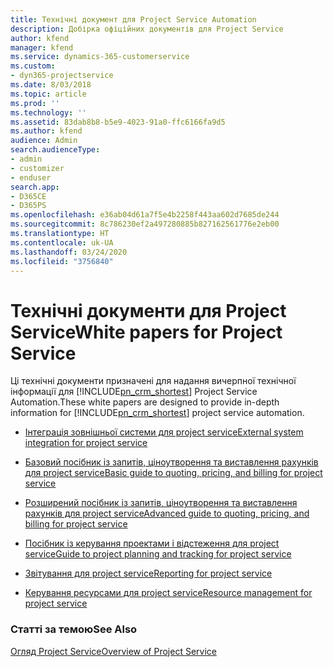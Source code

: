 ```yaml
---
title: Технічні документ для Project Service Automation
description: Добірка офіційних документів для Project Service
author: kfend
manager: kfend
ms.service: dynamics-365-customerservice
ms.custom:
- dyn365-projectservice
ms.date: 8/03/2018
ms.topic: article
ms.prod: ''
ms.technology: ''
ms.assetid: 83dab8b8-b5e9-4023-91a0-ffc6166fa9d5
ms.author: kfend
audience: Admin
search.audienceType:
- admin
- customizer
- enduser
search.app:
- D365CE
- D365PS
ms.openlocfilehash: e36ab04d61a7f5e4b2258f443aa602d7685de244
ms.sourcegitcommit: 8c786230ef2a497280885b827162561776e2eb00
ms.translationtype: HT
ms.contentlocale: uk-UA
ms.lasthandoff: 03/24/2020
ms.locfileid: "3756840"
---
```

# <a name="white-papers-for-project-service"></a><span data-ttu-id="b24d3-103">Технічні документи для Project Service</span><span class="sxs-lookup"><span data-stu-id="b24d3-103">White papers for Project Service</span></span>

<span data-ttu-id="b24d3-104">Ці технічні документи призначені для надання вичерпної технічної інформації для [!INCLUDE[pn_crm_shortest](../includes/pn-crm-shortest.md)] Project Service Automation.</span><span class="sxs-lookup"><span data-stu-id="b24d3-104">These white papers are designed to provide in-depth information for [!INCLUDE[pn_crm_shortest](../includes/pn-crm-shortest.md)] project service automation.</span></span>

-   [<span data-ttu-id="b24d3-105">Інтеграція зовнішньої системи для project service</span><span class="sxs-lookup"><span data-stu-id="b24d3-105">External system integration for project service</span></span>](https://go.microsoft.com/fwlink/?LinkId=825445)

-   [<span data-ttu-id="b24d3-106">Базовий посібник із запитів, ціноутворення та виставлення рахунків для project service</span><span class="sxs-lookup"><span data-stu-id="b24d3-106">Basic guide to quoting, pricing, and billing for project service</span></span>](https://go.microsoft.com/fwlink/?LinkId=825241)

-   [<span data-ttu-id="b24d3-107">Розширений посібник із запитів, ціноутворення та виставлення рахунків для project service</span><span class="sxs-lookup"><span data-stu-id="b24d3-107">Advanced guide to quoting, pricing, and billing for project service</span></span>](https://go.microsoft.com/fwlink/?LinkId=825242)

-   [<span data-ttu-id="b24d3-108">Посібник із керування проектами і відстеження для project service</span><span class="sxs-lookup"><span data-stu-id="b24d3-108">Guide to project planning and tracking for project service</span></span>](https://go.microsoft.com/fwlink/?LinkId=825243)

-   [<span data-ttu-id="b24d3-109">Звітування для project service</span><span class="sxs-lookup"><span data-stu-id="b24d3-109">Reporting for project service</span></span>](https://go.microsoft.com/fwlink/?LinkId=825446)

-   [<span data-ttu-id="b24d3-110">Керування ресурсами для project service</span><span class="sxs-lookup"><span data-stu-id="b24d3-110">Resource management for project service</span></span>](https://go.microsoft.com/fwlink/?LinkId=825244)

### <a name="see-also"></a><span data-ttu-id="b24d3-111">Статті за темою</span><span class="sxs-lookup"><span data-stu-id="b24d3-111">See Also</span></span>
 [<span data-ttu-id="b24d3-112">Огляд Project Service</span><span class="sxs-lookup"><span data-stu-id="b24d3-112">Overview of Project Service</span></span>](../project-service/overview.md)
